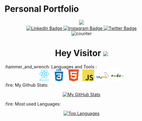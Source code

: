 # Personal Portfolio
 

<!--
**Shahidfarooq438/Shahidfarooq438** is a ✨ _special_ ✨ repository because its `README.md` (this file) appears on your GitHub profile.

Here are some ideas to get you started:

- 🔭 I’m currently working on ...
- 🌱 I’m currently learning ...
- 👯 I’m looking to collaborate on ...
- 🤔 I’m looking for help with ...
- 💬 Ask me about ...
- 📫 How to reach me: ...
- 😄 Pronouns: ...
- ⚡ Fun fact: ...
-->
<div id="header" align="center">
<img src="https://media.giphy.com/media/v1.Y2lkPTc5MGI3NjExNThkNThiZmJhMDU5MWRmMDk2NzM1ODhiYjAxNTE5YWJjYzE3ZDk4MyZlcD12MV9pbnRlcm5hbF9naWZzX2dpZklkJmN0PXM/M9gbBd9nbDrOTu1Mqx/giphy.gif" width="100"/>
</div>

<div id="badge" align="center">
<a href="https://www.linkedin.com/in/shahid-farooq-540027229/">
<img src="https://img.shields.io/badge/LinkedIn-blue?style=for-the-badge&logo=linkedin&logoColor=white" alt="LinkedIn Badge"/>
</a>
<a href="https://www.instagram.com/shahidfarooq_05">
<img src="https://img.shields.io/badge/Instagram-red?style=for-the-badge&logo=twitter&logoColor=white" alt="Instagram Badge"/>
</a>
<a href="https://twitter.com/shahidfarooq438">
<img src="https://img.shields.io/badge/Twitter-blue?style=for-the-badge&logo=twitter&logoColor=white" alt="Twitter Badge"/>
</a>
</div>
<div align="center">
<img src="https://komarev.com/ghpvc/?username=Shahidfarooq438&style=flat-square&color=blue" alt="counter"/>
</div>
<h1 align="center">
Hey Visitor
<img src="https://media.giphy.com/media/hvRJCLFzcasrR4ia7z/giphy.gif" width="30px"/>
</h1>
:hammer_and_wrench: Languages and Tools :
<div align="center">
  <img src="https://github.com/devicons/devicon/blob/master/icons/react/react-original-wordmark.svg" title="React" alt="React" width="40" height="40"/>&nbsp;
  <img src="https://github.com/devicons/devicon/blob/master/icons/css3/css3-plain-wordmark.svg"  title="CSS3" alt="CSS" width="40" height="40"/>&nbsp;
  <img src="https://github.com/devicons/devicon/blob/master/icons/html5/html5-original.svg" title="HTML5" alt="HTML" width="40" height="40"/>&nbsp;
  <img src="https://github.com/devicons/devicon/blob/master/icons/javascript/javascript-original.svg" title="JavaScript" alt="JavaScript" width="40" height="40"/>&nbsp;
  <img src="https://github.com/devicons/devicon/blob/master/icons/mysql/mysql-original-wordmark.svg" title="MySQL"  alt="MySQL" width="40" height="40"/>&nbsp;
  <img src="https://github.com/devicons/devicon/blob/master/icons/nodejs/nodejs-original-wordmark.svg" title="NodeJS" alt="NodeJS" width="40" height="40"/>&nbsp;
</div>
:fire: My Github Stats:
<div align="center">
  
[![My GitHub Stats](https://github-readme-stats.vercel.app/api?username=Shahidfarooq438&show_icons=true&theme=dark)](https://github.com/Shahidfarooq438)

</div>
:fire: Most used Languages:
<div align="center">
  
  [![Top Languages](https://github-readme-stats.vercel.app/api/top-langs/?username=Shahidfarooq438&layout=compact&theme=dark)](https://github.com/Shahidfaroq438)
  
</div>
